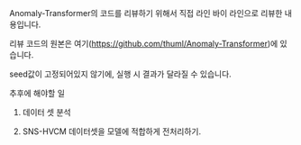 Anomaly-Transformer의 코드를 리뷰하기 위해서 직접 라인 바이 라인으로 리뷰한 내용입니다.

리뷰 코드의 원본은 여기(https://github.com/thuml/Anomaly-Transformer)에 있습니다.

seed값이 고정되어있지 않기에, 실행 시 결과가 달라질 수 있습니다.

추후에 해야할 일

1. 데이터 셋 분석

2. SNS-HVCM 데이터셋을 모델에 적합하게 전처리하기.

